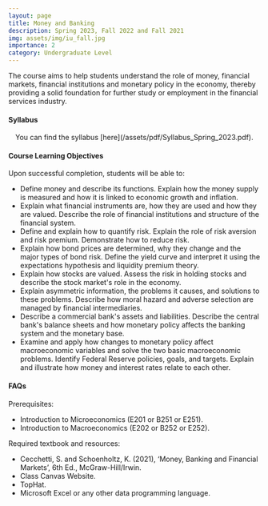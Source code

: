 ```yaml
---
layout: page
title: Money and Banking
description: Spring 2023, Fall 2022 and Fall 2021
img: assets/img/iu_fall.jpg
importance: 2
category: Undergraduate Level
---
```


The course aims to help students understand the role of money, financial markets, financial institutions and monetary policy in the economy, thereby providing a solid foundation for further study or employment in the financial services industry.

<h4>Syllabus</h4>
<i class="fas fa-download"></i>&#8195;You can find the syllabus [here](/assets/pdf/Syllabus_Spring_2023.pdf).

<h4>Course Learning Objectives</h4>
Upon successful completion, students will be able to:
<ul>
<li>Define money and describe its functions. Explain how the money supply is measured and how it is linked to economic growth and inflation.</li>
<li>Explain what financial instruments are, how they are used and how they are valued. Describe the role of financial institutions and structure of the financial system.</li>
<li>Define and explain how to quantify risk. Explain the role of risk aversion and risk premium. Demonstrate how to reduce risk.</li>
<li>Explain how bond prices are determined, why they change and the major types of bond risk. Define the yield curve and interpret it using the expectations hypothesis and liquidity premium theory.</li>
<li>Explain how stocks are valued. Assess the risk in holding stocks and describe the stock market's role in the economy.</li>
<li>Explain asymmetric information, the problems it causes, and solutions to these problems. Describe how moral hazard and adverse selection are managed by financial intermediaries.</li>
<li>Describe a commercial bank's assets and liabilities. Describe the central bank's balance sheets and how monetary policy affects the banking system and the monetary base.</li>
<li>Examine and apply how changes to monetary policy affect macroeconomic variables and solve the two basic macroeconomic problems. Identify Federal Reserve policies, goals, and targets. Explain and illustrate how money and interest rates relate to each other.</li>
</ul>

<h4>FAQs</h4>
Prerequisites:
<ul>
<li>Introduction to Microeconomics (E201 or B251 or E251).</li>
<li>Introduction to Macroeconomics (E202 or B252 or E252).</li>
</ul>

Required textbook and resources:
<ul>
<li>Cecchetti, S. and Schoenholtz, K. (2021), ‘Money, Banking and Financial Markets’, 6th Ed., McGraw-Hill/Irwin.</li>
<li>Class Canvas Website.</li>
<li>TopHat.</li>
<li>Microsoft Excel or any other data programming language.</li>
</ul>